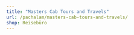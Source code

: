 ```yaml
---
title: "Masters Cab Tours and Travels"
url: /pachalam/masters-cab-tours-and-travels/
shop: Reisebüro
---
```

